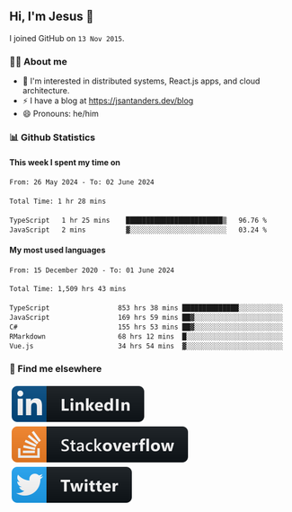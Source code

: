 ## Hi, I'm Jesus 👋

I joined GitHub on `13 Nov 2015`.

<!-- Talking about you -->

### 👨‍💻 About me

- 👦 I'm interested in distributed systems, React.js apps, and cloud architecture.
- ⚡️ I have a blog at <https://jsantanders.dev/blog>
- 😄 Pronouns: he/him

### 📊 Github Statistics

#### This week I spent my time on

<!--START_SECTION:weekly-->

```txt
From: 26 May 2024 - To: 02 June 2024

Total Time: 1 hr 28 mins

TypeScript   1 hr 25 mins    ████████████████████████▒   96.76 %
JavaScript   2 mins          ▓░░░░░░░░░░░░░░░░░░░░░░░░   03.24 %
```

<!--END_SECTION:weekly-->

#### My most used languages

<!--START_SECTION:alltime-->

```txt
From: 15 December 2020 - To: 01 June 2024

Total Time: 1,509 hrs 43 mins

TypeScript                 853 hrs 38 mins ██████████████░░░░░░░░░░░   56.54 %
JavaScript                 169 hrs 59 mins ██▓░░░░░░░░░░░░░░░░░░░░░░   11.26 %
C#                         155 hrs 53 mins ██▓░░░░░░░░░░░░░░░░░░░░░░   10.33 %
RMarkdown                  68 hrs 12 mins  █░░░░░░░░░░░░░░░░░░░░░░░░   04.52 %
Vue.js                     34 hrs 54 mins  ▓░░░░░░░░░░░░░░░░░░░░░░░░   02.31 %
```

<!--END_SECTION:alltime-->

### 📢 Find me elsewhere

<p>
  <a target="_blank" href="https://linkedin.com/in/jsantanders">
    <img src="https://github.com/jsantanders/jsantanders/blob/master/img/linkedin.svg" alt="LinkedIn" style="vertical-align:top; margin:4px">
  </a>
  
  <a target="_blank" href="https://stackoverflow.com/users/7318331/jesus-santander">
    <img src="https://github.com/jsantanders/jsantanders/blob/master/img/stackoverflow.svg" alt="StackOverflow" style="vertical-align:top; margin:4px">
  </a>
  
  <a target="_blank" href="http://twitter.com/jsantanders">
    <img src="https://github.com/jsantanders/jsantanders/blob/master/img/twitter.svg" alt="Twitter" style="vertical-align:top; margin:4px">
  </a>
</p>
